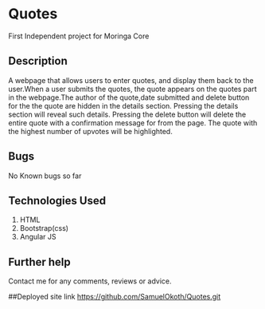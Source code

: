 # Quotes

First Independent project for Moringa Core

## Description
A webpage that allows users to enter quotes, and display them back to the user.When a user submits the quotes, the quote appears on the quotes part in the webpage.The author of the quote,date submitted and delete button for the the quote are hidden in the details section. Pressing the details section will reveal such details. Pressing the delete button will delete the entire quote with a confirmation message for from the page. The quote with the highest number of upvotes will be highlighted.


## Bugs
No Known bugs so far


## Technologies Used
1. HTML
2. Bootstrap(css)
3. Angular JS

## Further help
Contact me for any comments, reviews or advice.

##Deployed site link
https://github.com/SamuelOkoth/Quotes.git
